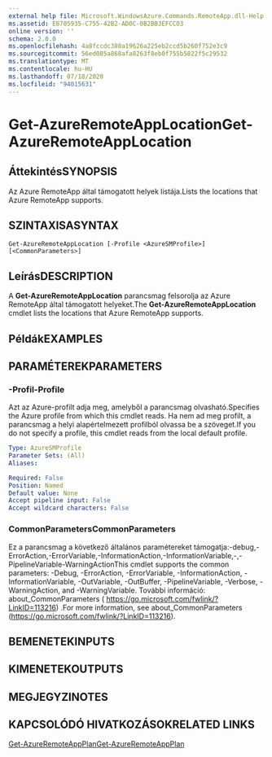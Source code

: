 ```yaml
---
external help file: Microsoft.WindowsAzure.Commands.RemoteApp.dll-Help.xml
ms.assetid: E8705935-C755-42B2-AD0C-0B2BB3EFCC03
online version: ''
schema: 2.0.0
ms.openlocfilehash: 4a8fccdc380a19626a225eb2ccd5b260f752e3c9
ms.sourcegitcommit: 56ed085a868afa8263f8eb0f755b5822f5c29532
ms.translationtype: MT
ms.contentlocale: hu-HU
ms.lasthandoff: 07/18/2020
ms.locfileid: "94015631"
---
```

# <span data-ttu-id="c8856-101">Get-AzureRemoteAppLocation</span><span class="sxs-lookup"><span data-stu-id="c8856-101">Get-AzureRemoteAppLocation</span></span>

## <span data-ttu-id="c8856-102">Áttekintés</span><span class="sxs-lookup"><span data-stu-id="c8856-102">SYNOPSIS</span></span>
<span data-ttu-id="c8856-103">Az Azure RemoteApp által támogatott helyek listája.</span><span class="sxs-lookup"><span data-stu-id="c8856-103">Lists the locations that Azure RemoteApp supports.</span></span>

## <span data-ttu-id="c8856-104">SZINTAXISA</span><span class="sxs-lookup"><span data-stu-id="c8856-104">SYNTAX</span></span>

```
Get-AzureRemoteAppLocation [-Profile <AzureSMProfile>] [<CommonParameters>]
```

## <span data-ttu-id="c8856-105">Leírás</span><span class="sxs-lookup"><span data-stu-id="c8856-105">DESCRIPTION</span></span>
<span data-ttu-id="c8856-106">A **Get-AzureRemoteAppLocation** parancsmag felsorolja az Azure RemoteApp által támogatott helyeket.</span><span class="sxs-lookup"><span data-stu-id="c8856-106">The **Get-AzureRemoteAppLocation** cmdlet lists the locations that Azure RemoteApp supports.</span></span>

## <span data-ttu-id="c8856-107">Példák</span><span class="sxs-lookup"><span data-stu-id="c8856-107">EXAMPLES</span></span>

## <span data-ttu-id="c8856-108">PARAMÉTEREK</span><span class="sxs-lookup"><span data-stu-id="c8856-108">PARAMETERS</span></span>

### <span data-ttu-id="c8856-109">-Profil</span><span class="sxs-lookup"><span data-stu-id="c8856-109">-Profile</span></span>
<span data-ttu-id="c8856-110">Azt az Azure-profilt adja meg, amelyből a parancsmag olvasható.</span><span class="sxs-lookup"><span data-stu-id="c8856-110">Specifies the Azure profile from which this cmdlet reads.</span></span>
<span data-ttu-id="c8856-111">Ha nem ad meg profilt, a parancsmag a helyi alapértelmezett profilból olvassa be a szöveget.</span><span class="sxs-lookup"><span data-stu-id="c8856-111">If you do not specify a profile, this cmdlet reads from the local default profile.</span></span>

```yaml
Type: AzureSMProfile
Parameter Sets: (All)
Aliases: 

Required: False
Position: Named
Default value: None
Accept pipeline input: False
Accept wildcard characters: False
```

### <span data-ttu-id="c8856-112">CommonParameters</span><span class="sxs-lookup"><span data-stu-id="c8856-112">CommonParameters</span></span>
<span data-ttu-id="c8856-113">Ez a parancsmag a következő általános paramétereket támogatja:-debug,-ErrorAction,-ErrorVariable,-InformationAction,-InformationVariable,-,-PipelineVariable-WarningAction</span><span class="sxs-lookup"><span data-stu-id="c8856-113">This cmdlet supports the common parameters: -Debug, -ErrorAction, -ErrorVariable, -InformationAction, -InformationVariable, -OutVariable, -OutBuffer, -PipelineVariable, -Verbose, -WarningAction, and -WarningVariable.</span></span> <span data-ttu-id="c8856-114">További információ: about_CommonParameters ( https://go.microsoft.com/fwlink/?LinkID=113216) .</span><span class="sxs-lookup"><span data-stu-id="c8856-114">For more information, see about_CommonParameters (https://go.microsoft.com/fwlink/?LinkID=113216).</span></span>

## <span data-ttu-id="c8856-115">BEMENETEK</span><span class="sxs-lookup"><span data-stu-id="c8856-115">INPUTS</span></span>

## <span data-ttu-id="c8856-116">KIMENETEK</span><span class="sxs-lookup"><span data-stu-id="c8856-116">OUTPUTS</span></span>

## <span data-ttu-id="c8856-117">MEGJEGYZI</span><span class="sxs-lookup"><span data-stu-id="c8856-117">NOTES</span></span>

## <span data-ttu-id="c8856-118">KAPCSOLÓDÓ HIVATKOZÁSOK</span><span class="sxs-lookup"><span data-stu-id="c8856-118">RELATED LINKS</span></span>

[<span data-ttu-id="c8856-119">Get-AzureRemoteAppPlan</span><span class="sxs-lookup"><span data-stu-id="c8856-119">Get-AzureRemoteAppPlan</span></span>](./Get-AzureRemoteAppPlan.md)


